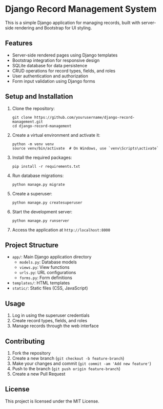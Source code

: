 # Django Record Management System

This is a simple Django application for managing records, built with server-side rendering and Bootstrap for UI styling.

## Features

- Server-side rendered pages using Django templates
- Bootstrap integration for responsive design
- SQLite database for data persistence
- CRUD operations for record types, fields, and roles
- User authentication and authorization
- Form input validation using Django forms

## Setup and Installation

1. Clone the repository:
   ```
   git clone https://github.com/yourusername/django-record-management.git
   cd django-record-management
   ```

2. Create a virtual environment and activate it:
   ```
   python -m venv venv
   source venv/bin/activate  # On Windows, use `venv\Scripts\activate`
   ```

3. Install the required packages:
   ```
   pip install -r requirements.txt
   ```

4. Run database migrations:
   ```
   python manage.py migrate
   ```

5. Create a superuser:
   ```
   python manage.py createsuperuser
   ```

6. Start the development server:
   ```
   python manage.py runserver
   ```

7. Access the application at `http://localhost:8000`

## Project Structure

- `app/`: Main Django application directory
  - `models.py`: Database models
  - `views.py`: View functions
  - `urls.py`: URL configurations
  - `forms.py`: Form definitions
- `templates/`: HTML templates
- `static/`: Static files (CSS, JavaScript)

## Usage

1. Log in using the superuser credentials
2. Create record types, fields, and roles
3. Manage records through the web interface

## Contributing

1. Fork the repository
2. Create a new branch (`git checkout -b feature-branch`)
3. Make your changes and commit (`git commit -am 'Add new feature'`)
4. Push to the branch (`git push origin feature-branch`)
5. Create a new Pull Request

## License

This project is licensed under the MIT License.
